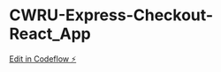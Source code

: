 # CWRU-Express-Checkout-React_App

[Edit in Codeflow ⚡️](https://stackblitz.com/~/github.com/bereket-tadesse/CWRU-Express-Checkout-React_App)
